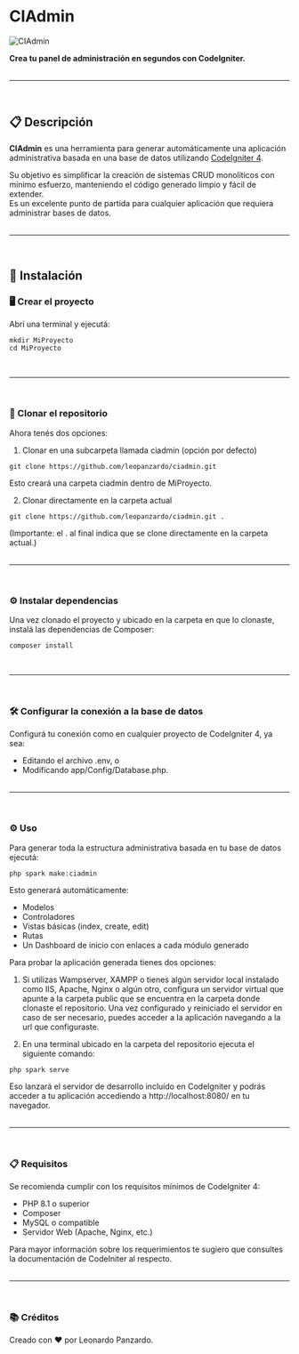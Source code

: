 # CIAdmin

![CIAdmin](https://img.shields.io/badge/Administrador%20de%20Bases%20de%20Datos-CodeIgniter%204-EF4223?style=for-the-badge&logo=codeigniter&logoColor=white&labelColor=4223ef)

**Crea tu panel de administración en segundos con CodeIgniter.**
<br/><br/>

---

<br/>

## 📋 Descripción

**CIAdmin** es una herramienta para generar automáticamente una aplicación administrativa basada en una base de datos utilizando [CodeIgniter 4](https://codeigniter.com/).

Su objetivo es simplificar la creación de sistemas CRUD monolíticos con mínimo esfuerzo, manteniendo el código generado limpio y fácil de extender.  
Es un excelente punto de partida para cualquier aplicación que requiera administrar bases de datos.
<br/><br/>

---

<br/>

## 🚀 Instalación

### 🖥️ Crear el proyecto

Abrí una terminal y ejecutá:

```
mkdir MiProyecto
cd MiProyecto
```
<br/>

---

<br/>

### 🧩 Clonar el repositorio

Ahora tenés dos opciones:

1. Clonar en una subcarpeta llamada ciadmin (opción por defecto)

```
git clone https://github.com/leopanzardo/ciadmin.git
```

Esto creará una carpeta ciadmin dentro de MiProyecto.

2. Clonar directamente en la carpeta actual

```
git clone https://github.com/leopanzardo/ciadmin.git .
```

(Importante: el . al final indica que se clone directamente en la carpeta actual.)
<br/><br/>

---

<br/>

### ⚙️ Instalar dependencias

Una vez clonado el proyecto y ubicado en la carpeta en que lo clonaste, instalá las dependencias de Composer:

```
composer install
```
<br/>

---

<br/>

### 🛠️ Configurar la conexión a la base de datos

Configurá tu conexión como en cualquier proyecto de CodeIgniter 4, ya sea:

- Editando el archivo .env, o
- Modificando app/Config/Database.php.
<br/><br/>

---

<br/>

### ⚙️ Uso

Para generar toda la estructura administrativa basada en tu base de datos ejecutá:

```
php spark make:ciadmin
```

Esto generará automáticamente:

- Modelos
- Controladores
- Vistas básicas (index, create, edit)
- Rutas
- Un Dashboard de inicio con enlaces a cada módulo generado

Para probar la aplicación generada tienes dos opciones:

1. Si utilizas Wampserver, XAMPP o tienes algún servidor local instalado como IIS, Apache, Nginx o algún otro, configura un servidor virtual que apunte a la carpeta public que se encuentra en la carpeta donde clonaste el repositorio. Una vez configurado y reiniciado el servidor en caso de ser necesario, puedes acceder a la aplicación navegando a la url que configuraste.

2. En una terminal ubicado en la carpeta del repositorio ejecuta el siguiente comando:

```
php spark serve
```

Eso lanzará el servidor de desarrollo incluído en CodeIgniter y podrás acceder a tu aplicación accediendo a http://localhost:8080/ en tu navegador.
<br/><br/>

---

<br/>

### 📋 Requisitos

Se recomienda cumplir con los requisitos mínimos de CodeIgniter 4:

- PHP 8.1 o superior
- Composer
- MySQL o compatible
- Servidor Web (Apache, Nginx, etc.)

Para mayor información sobre los requerimientos te sugiero que consultes la documentación de CodeIniter al respecto.
<br/><br/>

---

<br/>

### 📚 Créditos

Creado con ❤️ por Leonardo Panzardo.

